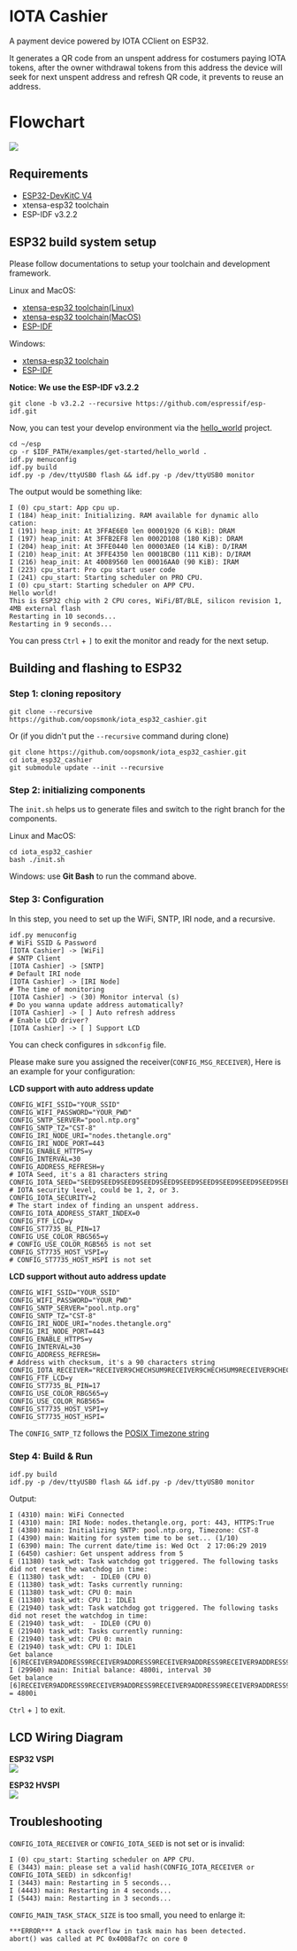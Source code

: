# IOTA Cashier

A payment device powered by IOTA CClient on ESP32.  

It generates a QR code from an unspent address for costumers paying IOTA tokens, after the owner withdrawal tokens from this address the device will seek for next unspent address and refresh QR code, it prevents to reuse an address.  

# Flowchart  

![](https://github.com/oopsmonk/iota_esp32_cashier/raw/master/image/IOTA%20Cashier.png)  

## Requirements  

* [ESP32-DevKitC V4](https://docs.espressif.com/projects/esp-idf/en/v3.2.2/get-started/get-started-devkitc.html#esp32-devkitc-v4-getting-started-guide)
* xtensa-esp32 toolchain
* ESP-IDF v3.2.2

## ESP32 build system setup  

Please follow documentations to setup your toolchain and development framework.

Linux and MacOS:  
* [xtensa-esp32 toolchain(Linux)](https://docs.espressif.com/projects/esp-idf/en/v3.2.2/get-started-cmake/linux-setup.html) 
* [xtensa-esp32 toolchain(MacOS)](https://docs.espressif.com/projects/esp-idf/en/v3.2.2/get-started-cmake/macos-setup.html) 
* [ESP-IDF](https://docs.espressif.com/projects/esp-idf/en/v3.2.2/get-started-cmake/index.html#get-esp-idf) 

Windows:
* [xtensa-esp32 toolchain](https://docs.espressif.com/projects/esp-idf/en/v3.2.2/get-started-cmake/windows-setup.html#standard-setup-of-toolchain-for-windows-cmake) 
* [ESP-IDF](https://docs.espressif.com/projects/esp-idf/en/v3.2.2/get-started-cmake/index.html#windows-command-prompt) 

**Notice: We use the ESP-IDF v3.2.2**

```
git clone -b v3.2.2 --recursive https://github.com/espressif/esp-idf.git
```


Now, you can test your develop environment via the [hello_world](https://github.com/espressif/esp-idf/tree/release/v3.2/examples/get-started/hello_world) project.  

```shell
cd ~/esp
cp -r $IDF_PATH/examples/get-started/hello_world .
idf.py menuconfig
idf.py build
idf.py -p /dev/ttyUSB0 flash && idf.py -p /dev/ttyUSB0 monitor
```

The output would be something like:  

```shell
I (0) cpu_start: App cpu up.
I (184) heap_init: Initializing. RAM available for dynamic allo
cation:
I (191) heap_init: At 3FFAE6E0 len 00001920 (6 KiB): DRAM
I (197) heap_init: At 3FFB2EF8 len 0002D108 (180 KiB): DRAM
I (204) heap_init: At 3FFE0440 len 00003AE0 (14 KiB): D/IRAM
I (210) heap_init: At 3FFE4350 len 0001BCB0 (111 KiB): D/IRAM
I (216) heap_init: At 40089560 len 00016AA0 (90 KiB): IRAM
I (223) cpu_start: Pro cpu start user code
I (241) cpu_start: Starting scheduler on PRO CPU.
I (0) cpu_start: Starting scheduler on APP CPU.
Hello world!
This is ESP32 chip with 2 CPU cores, WiFi/BT/BLE, silicon revision 1, 4MB external flash
Restarting in 10 seconds...
Restarting in 9 seconds...
```

You can press `Ctrl` + `]` to exit the monitor and ready for the next setup.  

## Building and flashing to ESP32

### Step 1: cloning repository  

```shell
git clone --recursive https://github.com/oopsmonk/iota_esp32_cashier.git
```

Or (if you didn't put the `--recursive` command during clone)  

```shell
git clone https://github.com/oopsmonk/iota_esp32_cashier.git
cd iota_esp32_cashier
git submodule update --init --recursive
```

### Step 2: initializing components

The `init.sh` helps us to generate files and switch to the right branch for the components.  

Linux and MacOS:

```shell
cd iota_esp32_cashier
bash ./init.sh
```

Windows: use **Git Bash** to run the command above.

### Step 3: Configuration  

In this step, you need to set up the WiFi, SNTP, IRI node, and a recursive.  

```
idf.py menuconfig
# WiFi SSID & Password
[IOTA Cashier] -> [WiFi]
# SNTP Client
[IOTA Cashier] -> [SNTP]
# Default IRI node
[IOTA Cashier] -> [IRI Node]
# The time of monitoring
[IOTA Cashier] -> (30) Monitor interval (s)
# Do you wanna update address automatically?
[IOTA Cashier] -> [ ] Auto refresh address
# Enable LCD driver?
[IOTA Cashier] -> [ ] Support LCD 
```

You can check configures in `sdkconfig` file.  

Please make sure you assigned the receiver(`CONFIG_MSG_RECEIVER`), Here is an example for your configuration:  

**LCD support with auto address update**  
```shell
CONFIG_WIFI_SSID="YOUR_SSID"
CONFIG_WIFI_PASSWORD="YOUR_PWD"
CONFIG_SNTP_SERVER="pool.ntp.org"
CONFIG_SNTP_TZ="CST-8"
CONFIG_IRI_NODE_URI="nodes.thetangle.org"
CONFIG_IRI_NODE_PORT=443
CONFIG_ENABLE_HTTPS=y
CONFIG_INTERVAL=30
CONFIG_ADDRESS_REFRESH=y
# IOTA Seed, it's a 81 characters string 
CONFIG_IOTA_SEED="SEED9SEED9SEED9SEED9SEED9SEED9SEED9SEED9SEED9SEED9SEED9SEED9SEED9SEED9SEED9SEED9S"
# IOTA security level, could be 1, 2, or 3.
CONFIG_IOTA_SECURITY=2
# The start index of finding an unspent address.
CONFIG_IOTA_ADDRESS_START_INDEX=0
CONFIG_FTF_LCD=y
CONFIG_ST7735_BL_PIN=17
CONFIG_USE_COLOR_RBG565=y
# CONFIG_USE_COLOR_RGB565 is not set
CONFIG_ST7735_HOST_VSPI=y
# CONFIG_ST7735_HOST_HSPI is not set
```

**LCD support without auto address update**  
```shell
CONFIG_WIFI_SSID="YOUR_SSID"
CONFIG_WIFI_PASSWORD="YOUR_PWD"
CONFIG_SNTP_SERVER="pool.ntp.org"
CONFIG_SNTP_TZ="CST-8"
CONFIG_IRI_NODE_URI="nodes.thetangle.org"
CONFIG_IRI_NODE_PORT=443
CONFIG_ENABLE_HTTPS=y
CONFIG_INTERVAL=30
CONFIG_ADDRESS_REFRESH=
# Address with checksum, it's a 90 characters string 
CONFIG_IOTA_RECEIVER="RECEIVER9CHECHSUM9RECEIVER9CHECHSUM9RECEIVER9CHECHSUM9RECEIVER9CHECHSUM9RECEIVER9CHECHSUM9"
CONFIG_FTF_LCD=y
CONFIG_ST7735_BL_PIN=17
CONFIG_USE_COLOR_RBG565=y
CONFIG_USE_COLOR_RGB565=
CONFIG_ST7735_HOST_VSPI=y
CONFIG_ST7735_HOST_HSPI=
```

The `CONFIG_SNTP_TZ` follows the [POSIX Timezone string](https://github.com/nayarsystems/posix_tz_db/blob/master/zones.json)  

### Step 4: Build & Run

```shell
idf.py build
idf.py -p /dev/ttyUSB0 flash && idf.py -p /dev/ttyUSB0 monitor
```

Output:  
```shell
I (4310) main: WiFi Connected
I (4310) main: IRI Node: nodes.thetangle.org, port: 443, HTTPS:True
I (4380) main: Initializing SNTP: pool.ntp.org, Timezone: CST-8
I (4390) main: Waiting for system time to be set... (1/10)
I (6390) main: The current date/time is: Wed Oct  2 17:06:29 2019
I (6450) cashier: Get unspent address from 5
E (11380) task_wdt: Task watchdog got triggered. The following tasks did not reset the watchdog in time:
E (11380) task_wdt:  - IDLE0 (CPU 0)
E (11380) task_wdt: Tasks currently running:
E (11380) task_wdt: CPU 0: main
E (11380) task_wdt: CPU 1: IDLE1
E (21940) task_wdt: Task watchdog got triggered. The following tasks did not reset the watchdog in time:
E (21940) task_wdt:  - IDLE0 (CPU 0)
E (21940) task_wdt: Tasks currently running:
E (21940) task_wdt: CPU 0: main
E (21940) task_wdt: CPU 1: IDLE1
Get balance [6]RECEIVER9ADDRESS9RECEIVER9ADDRESS9RECEIVER9ADDRESS9RECEIVER9ADDRESS9RECEIVER9ADDR
I (29960) main: Initial balance: 4800i, interval 30
Get balance [6]RECEIVER9ADDRESS9RECEIVER9ADDRESS9RECEIVER9ADDRESS9RECEIVER9ADDRESS9RECEIVER9ADDR
= 4800i
```

`Ctrl` + `]` to exit.  


## LCD Wiring Diagram

**ESP32 VSPI**  
![](https://github.com/oopsmonk/esp32_lib_st7735/raw/master/image/ESP32-ST7735-Wiring-VSPI.jpg)

**ESP32 HVSPI**  
![](https://github.com/oopsmonk/esp32_lib_st7735/raw/master/image/ESP32-ST7735-Wiring-HSPI.jpg)


## Troubleshooting

`CONFIG_IOTA_RECEIVER` or `CONFIG_IOTA_SEED` is not set or is invalid:  
```shell
I (0) cpu_start: Starting scheduler on APP CPU.
E (3443) main: please set a valid hash(CONFIG_IOTA_RECEIVER or CONFIG_IOTA_SEED) in sdkconfig!
I (3443) main: Restarting in 5 seconds...
I (4443) main: Restarting in 4 seconds...
I (5443) main: Restarting in 3 seconds...
```

`CONFIG_MAIN_TASK_STACK_SIZE` is too small, you need to enlarge it:  
```shell
***ERROR*** A stack overflow in task main has been detected.
abort() was called at PC 0x4008af7c on core 0
```
